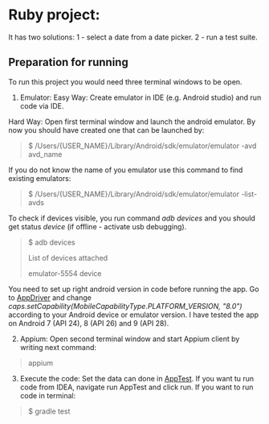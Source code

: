 # Ruby project:
It has two solutions: 1 - select a date from a date picker. 2 - run a test suite.

## Preparation for running
To run this project you would need three terminal windows to be open.
1. Emulator:
Easy Way:
Create emulator in IDE (e.g. Android studio) and run code via IDE.

Hard Way:
Open first terminal window and launch the android emulator. By now you should have created one that can be launched by:
> $ /Users/{USER_NAME}/Library/Android/sdk/emulator/emulator -avd avd_name

If you do not know the name of you emulator use this command to find existing emulators:
> $ /Users/{USER_NAME}/Library/Android/sdk/emulator/emulator -list-avds

To check if devices visible, you run command *adb devices* and you should get status _device_ (if offline - activate usb debugging).
>$ adb devices
>
> List of devices attached
>
> emulator-5554	device

You need to set up right android version in code before running the app. Go to [AppDriver](https://github.com/GekkoTheFirst/challenge-one/java/src/main/java/challenge/AppDriver.java#L63)
and change _caps.setCapability(MobileCapabilityType.PLATFORM_VERSION, "8.0")_ according to your Android device or emulator version.
I have tested the app on Android 7 (API 24), 8 (API 26) and 9 (API 28).

2. Appium:
Open second terminal window and start Appium client by writing next command:
> appium

3. Execute the code:
Set the data can done in [AppTest](https://github.com/GekkoTheFirst/challenge-one/java/test/java/challenge/AppTest.java#L31).
If you want tu run code from IDEA, navigate run AppTest and click run. If you want to run code in terminal:
> $ gradle test

